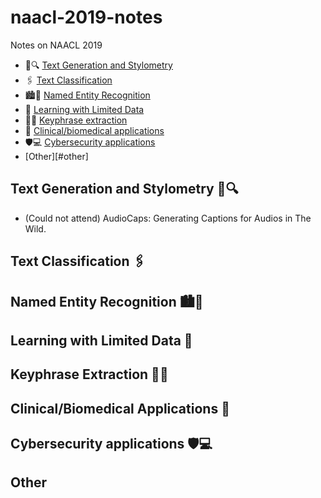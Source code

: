 # naacl-2019-notes
Notes on NAACL 2019


- :memo::mag: [Text Generation and Stylometry](#text-generation-and-stylometry-memomag)
- :paperclips: [Text Classification](#text-classification-paperclips)
- :cityscape::boy: [Named Entity Recognition](#named-entity-recognition-cityscapeboy)
- :bowling: [Learning with Limited Data](#learning-with-limited-data-bowling)
- :key::book: [Keyphrase extraction](#keyphrase-extraction-keybook)
- :hospital: [Clinical/biomedical applications](#clinical-biomedical-applications-hospital)
- :shield::computer: [Cybersecurity applications](#cybersecurity-applications-shieldcomputer)
- [Other][#other]

## Text Generation and Stylometry :memo::mag:

- (Could not attend) AudioCaps: Generating Captions for Audios in The Wild. 

## Text Classification :paperclips:

## Named Entity Recognition :cityscape::boy:

## Learning with Limited Data :bowling:

## Keyphrase Extraction :key::book:

## Clinical/Biomedical Applications :hospital:

## Cybersecurity applications :shield::computer:

## Other
